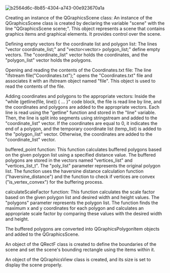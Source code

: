 ![b2564d6c-8b85-4304-a743-00e923670a1a](https://github.com/gurbuzkaanakkaya/Polygon-Buffering-Algorithm/assets/103320421/4ec3f70f-4575-44c7-8269-a0eea8b39057)


Creating an instance of the QGraphicsScene class: An instance of the QGraphicsScene class is created by declaring the variable "scene" with the line "QGraphicsScene scene;". This object represents a scene that contains graphics items and graphical elements. It provides control over the scene.

Defining empty vectors for the coordinate list and polygon list: The lines "vector<Point> coordinate_list;" and "vector<vector<Point>> polygon_list;" define empty vectors. The "coordinate_list" vector holds the coordinates, and the "polygon_list" vector holds the polygons.

Opening and reading the contents of the Coordinates.txt file: The line "ifstream file("Coordinates.txt");" opens the "Coordinates.txt" file and associates it with an ifstream object named "file". This object is used to read the contents of the file.

Adding coordinates and polygons to the appropriate vectors: Inside the "while (getline(file, line)) { ... }" code block, the file is read line by line, and the coordinates and polygons are added to the appropriate vectors. Each line is read using the "getline" function and stored in the "line" variable. Then, the line is split into segments using stringstream and added to the "coordinate_list" vector. If the coordinates are equal to 0, it indicates the end of a polygon, and the temporary coordinate list (temp_list) is added to the "polygon_list" vector. Otherwise, the coordinates are added to the "coordinate_list" vector.

buffered_point function: This function calculates buffered polygons based on the given polygon list using a specified distance value. The buffered polygons are stored in the vectors named "vertices_list" and "vertices_list_t". The "poly_list" parameter represents the original polygon list. The function uses the haversine distance calculation function ("haversine_distance") and the function to check if vertices are convex ("is_vertex_convex") for the buffering process.

calculateScaleFactor function: This function calculates the scale factor based on the given polygon list and desired width and height values. The "polygons" parameter represents the polygon list. The function finds the maximum x and y coordinates for each polygon and calculates an appropriate scale factor by comparing these values with the desired width and height.

The buffered polygons are converted into QGraphicsPolygonItem objects and added to the QGraphicsScene.

An object of the QRectF class is created to define the boundaries of the scene and set the scene's bounding rectangle using the items within it.

An object of the QGraphicsView class is created, and its size is set to display the scene properly.
